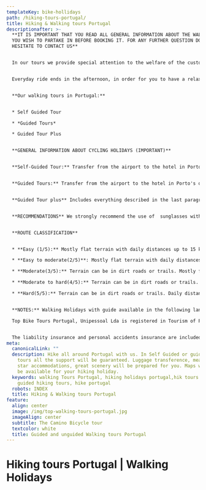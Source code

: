 ```yaml
---
templateKey: bike-hollidays
path: /hiking-tours-portugal/
title: Hiking & Walking tours Portugal
descriptionafter: >-
  **IT IS IMPORTANT THAT YOU READ ALL GENERAL INFORMATION ABOUT THE WALKING TOUR
  YOU WISH TO PARTAKE IN BEFORE BOOKING IT. FOR ANY FURTHER QUESTION DO NOT
  HESITATE TO CONTACT US**


  In our tours we provide special attention to the welfare of the customer. Therefore, guided tours have the appropriate pace to allow you to enjoy the scenery and the way of life of the Portuguese.


  Everyday ride ends in the afternoon, in order for you to have a relaxation period, before the next gastronomic experience, where you can taste regional flavors. We always aim at providing an exceptional adventure with a little extra spice.


  **Our walking tours in Portugal:**


  * Self Guided Tour

  * *Guided Tours* 

  * Guided Tour Plus


  **GENERAL INFORMATION ABOUT CYCLING HOLIDAYS (IMPORTANT)**


  **Self-Guided Tour:** Transfer from the airport to the hotel in Porto's  or Lisbon city center is guaranteed. All hotels are booked by us, so all you need to do is the check-in once you get to each hotel. The **walking** tour is made ​​with the aid of a GPS and your luggage is transferred every morning to the next hotel, meaning that you only take with you what you find necessary. Transfer from the destination back to Porto or Lisbon is also guaranteed.


  **Guided Tours:** Transfer from the airport to the hotel in Porto's or Lisbon city center is guaranteed. The **walking** tour is made with the aid of a guide and a support van. They will be in charge of making sure that everything goes as smooth as possible. The guide and the support van will provide for everything you need, as well as water and snacks and the transport for an eventual dropout. Lunches and dinners are organized by the guides for the group. Transfer from the destination back to Porto or Lisbon is also guaranteed.


  **Guided Tour plus** Includes everything described in the last paragraph of Guided tours, plus daily lunches and dinners of typical dishes of the Portuguese regions.


  **RECOMMENDATIONS** We strongly recommend the use of  sunglasses with UV protection and sportive clothing, including shorts or pants and also a waterproof wind cuts. 


  **ROUTE CLASSIFICATION**


  * **Easy (1/5):** Mostly flat terrain with daily distances up to 15 km. Inexperiente level.

  * **Easy to moderate(2/5)**: Mostly flat terrain with daily distances between 15 km and 25 km. Short climbs up to 30% of the whole route. For inexperiente hikers with some fitness preparation.

  * **Moderate(3/5):** Terrain can be in dirt roads or trails. Mostly flat with daily distances between 15 km and 25 km with some climbs up to 40% of the whole route. For walkers with fitness preparation.

  * **Moderate to hard(4/5):** Terrain can be in dirt roads or trails. Daily distances between 15 km and 25 km with moderate climbs up to 60% of the whole route. For hikers with fitness preparation that want to challenge themselves.

  * **Hard(5/5):** Terrain can be in dirt roads or trails. Daily distances between 15 km and 30 km with strong climbs up to 60% of the whole route. For experienced hikers.


  **NOTES:** Walking Holidays with guide available in the following languages: Portuguese, Spanish and English.

  Top Bike Tours Portugal, Unipessoal Lda is registered in Tourism of Portugal with RNAAT number 7/2014.


  The liability insurance and personal accidents insurance are included only in guided tours.
meta:
  canonicalLink: ""
  description: Hike all around Portugal with us. In Self Guided or guided walking
    tours all the support will be guaranteed. Luggage transference, meals, four
    star accommodations, great scenery will be prepared for you. Maps will also
    be available for your hiking holiday.
  keywords: walking Tours Portugal, hiking holidays portugal,hik tours portugal,
    guided hiking tours, hike portugal
  robots: INDEX
  title: Hiking & Walking tours Portugal
feature:
  align: center
  image: /img/top-walking-tours-portugal.jpg
  imageAlign: center
  subtitle: The Camino Bicycle tour
  textcolor: white
  title: Guided and unguided Walking tours Portugal
---
```

# Hiking tours Portugal | Walking Holidays